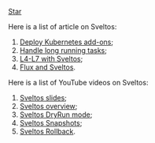 <a class="github-button" href="https://github.com/projectsveltos/sveltos-manager" data-icon="octicon-star" data-show-count="true" aria-label="Star projectsveltos/sveltos-manager on GitHub">Star</a>

Here is a list of article on Sveltos:

1. [Deploy Kubernetes add-ons](https://medium.com/@gianluca.mardente/sveltos-a-solution-to-deploy-kubernetes-add-ons-in-clusterapi-powered-clusters-b9d4b48fc819);
2. [Handle long running tasks](https://medium.com/@gianluca.mardente/how-to-handle-long-running-tasks-in-kubernetes-reconciliation-loop-3cc04bfa2681);
3. [L4-L7 with Sveltos](https://medium.com/@projectsveltos/how-to-deploy-l4-and-l7-routing-on-multiple-kubernetes-clusters-securely-and-programmatically-930ebe65fa8c);
4. [Flux and Sveltos](https://medium.com/@projectsveltos/flux-and-sveltos-friends-or-enemies-7cdc8fb8f953).

Here is a list of YouTube videos on Sveltos:

1. [Sveltos slides](https://www.youtube.com/watch?v=UfrKOPTJRCc);
2. [Sveltos overview](https://www.youtube.com/watch?v=Ai5Mr9haWKM&t=4s);
3. [Sveltos DryRun mode](https://www.youtube.com/watch?v=gfWN_QJAL6k&t=86s);
4. [Sveltos Snapshots](https://www.youtube.com/watch?v=ALcp1_Nj9r4);
5. [Sveltos Rollback](https://www.youtube.com/watch?v=sTo6RcWP1BQ&t=16s).

<script async defer src="https://buttons.github.io/buttons.js"></script>